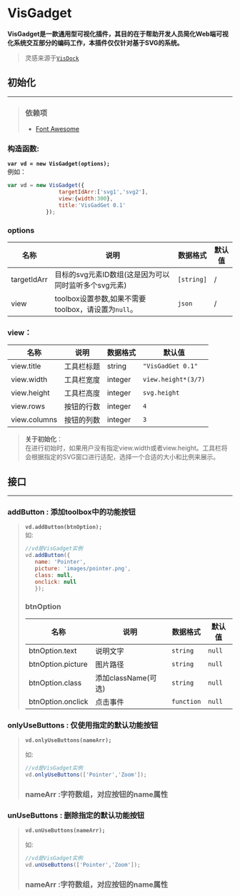 # VisGadget
**VisGadget是一款通用型可视化插件，其目的在于帮助开发人员简化Web端可视化系统交互部分的编码工作，本插件仅仅针对基于SVG的系统。**

> 灵感来源于[`VisDock`](https://github.com/VisDockHub/NewVisDock)

## **初始化**   
---
>### 依赖项
> - [Font Awesome](http://fontawesome.dashgame.com/)

### **构造函数:**
**`var vd = new VisGadget(options);`**   
例如：
``` js
var vd = new VisGadget({
                targetIdArr:['svg1','svg2'],
                view:{width:300},
                title:'VisGadGet 0.1'
            });
```


### **options**   

| 名称 | 说明 |数据格式 | 默认值 |
| ---  | --- | --- |--- |
| targetIdArr | 目标的svg元素ID数组(这是因为可以同时监听多个svg元素) | `[string]` | / |
| view     | toolbox设置参数,如果不需要toolbox，请设置为`null`。 | `json`     | / |


### **view：**   

| 名称 | 说明 | 数据格式 | 默认值 |
| ---  | --- | ---| --- |
| view.title   | 工具栏标题   | string  | `"VisGadGet 0.1"`   |
| view.width   | 工具栏宽度   | integer | `view.height*(3/7)` |
| view.height  | 工具栏高度   | integer | `svg.height`        |
| view.rows    | 按钮的行数   | integer | `4`                 |
| view.columns | 按钮的列数   | integer | `3`                 |


>**关于初始化**：   
>在进行初始时，如果用户没有指定view.width或者view.height。工具栏将会根据指定的SVG窗口进行适配，选择一个合适的大小和比例来展示。
   

## **接口**   
---
### **addButton** : 添加toolbox中的功能按钮
>**`vd.addButton(btnOption);`**   
> 如:    
> ```Javascript
> //vd是VisGadget实例
> vd.addButton({
>    name: 'Pointer', 
>    picture: 'images/pointer.png',
>    class: null,
>    onclick: null
>    });
> ```
>
>### **btnOption**   
>
>| 名称 | 说明 | 数据格式 | 默认值 |
>| ---               | --- | ---| --- |
>| btnOption.text    | 说明文字               | `string`   | `null` |
>| btnOption.picture | 图片路径               | `string`   | `null` |
>| btnOption.class   | 添加className(可选)    | `string`   | `null` |
>| btnOption.onclick | 点击事件               | `function` | `null` |
   

### **onlyUseButtons** : 仅使用指定的默认功能按钮

>**`vd.onlyUseButtons(nameArr);`**   
>
> 如:    
> ```Javascript
> //vd是VisGadget实例
> vd.onlyUseButtons(['Pointer','Zoom']);
> ```
>
>### **nameArr**  :字符数组，对应按钮的name属性


### **unUseButtons** : 删除指定的默认功能按钮

>**`vd.unUseButtons(nameArr);`**   
>
> 如:    
> ```Javascript
> //vd是VisGadget实例
> vd.unUseButtons(['Pointer','Zoom']);
> ```
>
>### **nameArr**  :字符数组，对应按钮的name属性
